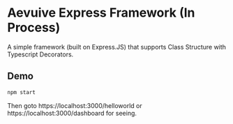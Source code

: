 # Aevuive Express Framework (In Process)

A simple framework (built on Express.JS) that supports Class Structure with Typescript Decorators.

## Demo

```bash
npm start
```

Then goto https://localhost:3000/helloworld or https://localhost:3000/dashboard for seeing.